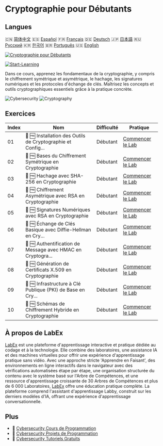 # Cryptographie pour Débutants

## Langues

🇨🇳 [简体中文](README_zh.md) 🇪🇸 [Español](README_es.md) 🇫🇷 [Français](README_fr.md) 🇩🇪 [Deutsch](README_de.md) 🇯🇵 [日本語](README_ja.md) 🇷🇺 [Русский](README_ru.md) 🇰🇷 [한국어](README_ko.md) 🇧🇷 [Português](README_pt.md) 🇺🇸 [English](README.md) 

[![Cryptographie pour Débutants](https://cover-creator.labex.io/cryptography-for-beginners.png?lang=fr)](https://labex.io/fr/courses/cryptography-for-beginners)

[![Start-Learning](https://img.shields.io/badge/Start-Learning-whitesmoke?style=for-the-badge)](https://labex.io/fr/courses/cryptography-for-beginners)

Dans ce cours, apprenez les fondamentaux de la cryptographie, y compris le chiffrement symétrique et asymétrique, le hachage, les signatures numériques et les protocoles d'échange de clés. Maîtrisez les concepts et outils cryptographiques essentiels grâce à la pratique concrète.

![Cybersecurity](https://img.shields.io/badge/Cybersecurity-whitesmoke?style=for-the-badge&logo=cybersecurity)
![Cryptography](https://img.shields.io/badge/Cryptography-whitesmoke?style=for-the-badge&logo=cryptography)


## Exercices

|   Index | Nom                                                         | Difficulté   | Pratique                                                                                                                                                                      |
|---------|-------------------------------------------------------------|--------------|-------------------------------------------------------------------------------------------------------------------------------------------------------------------------------|
|      01 | 🧩 🆓 Installation des Outils de Cryptographie et Config... | Débutant     | <a target='_blank' href='https://labex.io/fr/labs/linux-installing-cryptography-tools-and-environment-setup-632723?course=cryptography-for-beginners'>Commencer le Lab</a>    |
|      02 | 🧩 🆓 Bases du Chiffrement Symétrique en Cryptographie      | Débutant     | <a target='_blank' href='https://labex.io/fr/labs/linux-symmetric-encryption-basics-in-cryptography-632724?course=cryptography-for-beginners'>Commencer le Lab</a>            |
|      03 | 🧩 🆓 Hachage avec SHA-256 en Cryptographie                 | Débutant     | <a target='_blank' href='https://labex.io/fr/labs/linux-hashing-with-sha-256-in-cryptography-632722?course=cryptography-for-beginners'>Commencer le Lab</a>                   |
|      04 | 🧩 🆓 Chiffrement Asymétrique avec RSA en Cryptographie     | Débutant     | <a target='_blank' href='https://labex.io/fr/labs/linux-asymmetric-encryption-with-rsa-in-cryptography-632719?course=cryptography-for-beginners'>Commencer le Lab</a>         |
|      05 | 🧩 🆓 Signatures Numériques avec RSA en Cryptographie       | Débutant     | <a target='_blank' href='https://labex.io/fr/labs/linux-digital-signatures-with-rsa-in-cryptography-632721?course=cryptography-for-beginners'>Commencer le Lab</a>            |
|      06 | 🧩 🆓 Échange de Clés Basique avec Diffie-Hellman en Cry... | Débutant     | <a target='_blank' href='https://labex.io/fr/labs/linux-basic-key-exchange-with-diffie-hellman-in-cryptography-632720?course=cryptography-for-beginners'>Commencer le Lab</a> |
|      07 | 🧩 🆓 Authentification de Message avec HMAC en Cryptogra... | Débutant     | <a target='_blank' href='https://labex.io/fr/labs/linux-message-authentication-with-hmac-in-cryptography-632760?course=cryptography-for-beginners'>Commencer le Lab</a>       |
|      08 | 🧩 🆓 Génération de Certificats X.509 en Cryptographie      | Débutant     | <a target='_blank' href='https://labex.io/fr/labs/linux-generating-x-509-certificates-in-cryptography-632758?course=cryptography-for-beginners'>Commencer le Lab</a>          |
|      09 | 🧩 🆓 Infrastructure à Clé Publique (PKI) de Base en Cry... | Débutant     | <a target='_blank' href='https://labex.io/fr/labs/linux-basic-public-key-infrastructure-pki-in-cryptography-632757?course=cryptography-for-beginners'>Commencer le Lab</a>    |
|      10 | 🧩 🆓 Schémas de Chiffrement Hybride en Cryptographie       | Débutant     | <a target='_blank' href='https://labex.io/fr/labs/linux-hybrid-encryption-schemes-in-cryptography-632759?course=cryptography-for-beginners'>Commencer le Lab</a>              |

## À propos de LabEx

[LabEx](https://labex.io) est une plateforme d'apprentissage interactive et pratique dédiée au codage et à la technologie. Elle combine des laboratoires, une assistance IA et des machines virtuelles pour offrir une expérience d'apprentissage pratique sans vidéo. Avec une approche stricte 'Apprendre en Faisant', des environnements en ligne interactifs dans le navigateur avec des vérifications automatisées étape par étape, une organisation structurée du contenu avec le système basé sur l'Arbre de Compétences, et une ressource d'apprentissage croissante de 30 Arbres de Compétences et plus de 6 000 Laboratoires, [LabEx](https://labex.io) offre une éducation pratique complète. La plateforme comprend l'assistant d'apprentissage Labby, construit sur les derniers modèles d'IA, offrant une expérience d'apprentissage conversationnelle.

## Plus

- 🔗 [Cybersecurity Cours de Programmation](https://github.com/labex-labs/awesome-programming-courses)
- 🔗 [Cybersecurity Projets de Programmation](https://github.com/labex-labs/awesome-programming-projects)
- 🔗 [Cybersecurity Tutoriels Gratuits](https://github.com/labex-labs/cybersecurity-free-tutorials)

